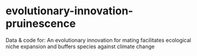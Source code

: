 # evolutionary-innovation-pruinescence
Data &amp; code for: An evolutionary innovation for mating facilitates ecological niche expansion and buffers species against climate change
